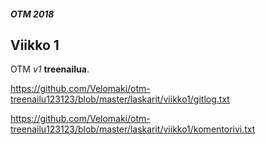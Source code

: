 ##### OTM 2018

## Viikko 1

OTM *v1* **treenailua**.

https://github.com/Velomaki/otm-treenailu123123/blob/master/laskarit/viikko1/gitlog.txt

https://github.com/Velomaki/otm-treenailu123123/blob/master/laskarit/viikko1/komentorivi.txt



